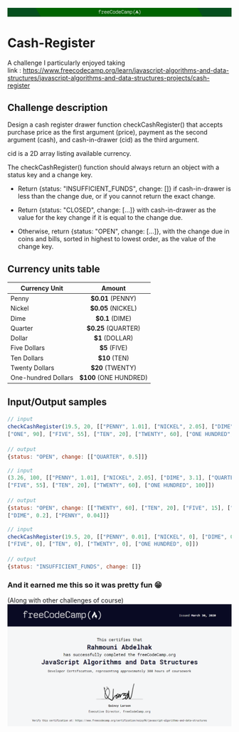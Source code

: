 ![](https://github.com/Noisy96/Cash-Register/blob/master/images/cover.jpg)

# Cash-Register 
A challenge I particularly enjoyed taking <br>
link : https://www.freecodecamp.org/learn/javascript-algorithms-and-data-structures/javascript-algorithms-and-data-structures-projects/cash-register


## Challenge description
Design a cash register drawer function checkCashRegister() that accepts purchase price as the first argument (price), payment as the second argument (cash), and cash-in-drawer (cid) as the third argument.

cid is a 2D array listing available currency.

The checkCashRegister() function should always return an object with a status key and a change key.

* Return {status: "INSUFFICIENT_FUNDS", change: []} if cash-in-drawer is less than the change due, or if you cannot return the exact change.

* Return {status: "CLOSED", change: [...]} with cash-in-drawer as the value for the key change if it is equal to the change due.

* Otherwise, return {status: "OPEN", change: [...]}, with the change due in coins and bills, sorted in highest to lowest order, as the value of the change key.

## Currency units table

| Currency Unit        | Amount        |
| ---------------------|:-------------:|
| Penny                | __$0.01__ (PENNY) |
| Nickel               | __$0.05__ (NICKEL)|
| Dime                 | __$0.1__ (DIME)   |
| Quarter              | __$0.25__ (QUARTER)      |
| Dollar               | __$1__ (DOLLAR)      |
| Five Dollars         | __$5__ (FIVE)      |
| Ten Dollars          | __$10__ (TEN)      |
| Twenty Dollars       | __$20__ (TWENTY)      |
| One-hundred Dollars  | __$100__ (ONE HUNDRED)      |

## Input/Output samples
```javascript
// input
checkCashRegister(19.5, 20, [["PENNY", 1.01], ["NICKEL", 2.05], ["DIME", 3.1], ["QUARTER", 4.25],
["ONE", 90], ["FIVE", 55], ["TEN", 20], ["TWENTY", 60], ["ONE HUNDRED", 100]])

// output
{status: "OPEN", change: [["QUARTER", 0.5]]}
```

```javascript
// input
(3.26, 100, [["PENNY", 1.01], ["NICKEL", 2.05], ["DIME", 3.1], ["QUARTER", 4.25], ["ONE", 90],
["FIVE", 55], ["TEN", 20], ["TWENTY", 60], ["ONE HUNDRED", 100]])

// output
{status: "OPEN", change: [["TWENTY", 60], ["TEN", 20], ["FIVE", 15], ["ONE", 1], ["QUARTER", 0.5],
["DIME", 0.2], ["PENNY", 0.04]]}
```

```javascript
// input
checkCashRegister(19.5, 20, [["PENNY", 0.01], ["NICKEL", 0], ["DIME", 0], ["QUARTER", 0], ["ONE", 1],
["FIVE", 0], ["TEN", 0], ["TWENTY", 0], ["ONE HUNDRED", 0]])

// output
{status: "INSUFFICIENT_FUNDS", change: []}
```

### And it earned me this so it was pretty fun 😁
(Along with other challenges of course)
![](https://github.com/Noisy96/Cash-Register/blob/master/images/certificiation.png)
